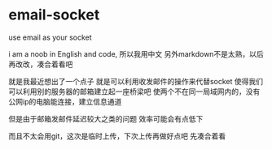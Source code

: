 # email-socket
use email as your socket

i am a noob in English and code, 
所以我用中文
另外markdown不是太熟，以后再改改，凑合着看吧

就是我最近想出了一个点子
就是可以利用收发邮件的操作来代替socket
使得我们可以利用别的服务器的邮箱建立起一座桥梁吧
使两个不在同一局域网内的，没有公网ip的电脑能连接，建立信息通道

但是由于邮箱发邮件延迟较大之类的问题
效率可能会有点低下

而且不太会用git，这次是临时上传，下次上传再做好点吧
先凑合着看
